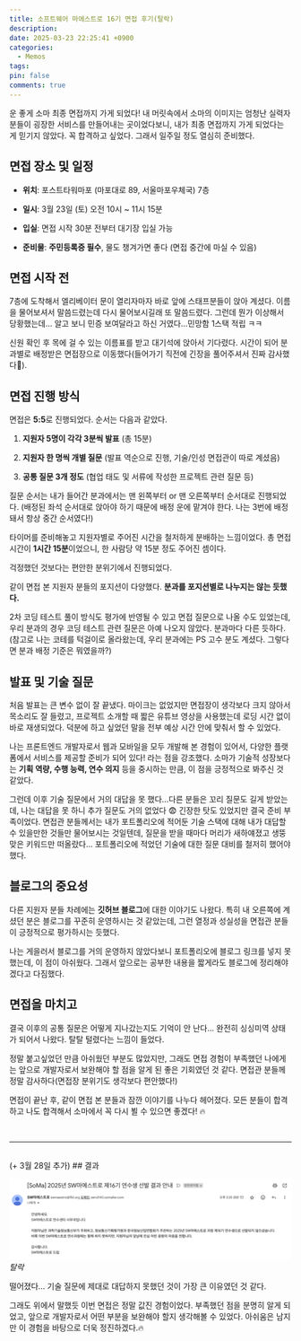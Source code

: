 ```yaml
---
title: 소프트웨어 마에스트로 16기 면접 후기(탈락)
description: 
date: 2025-03-23 22:25:41 +0900
categories:
  - Memos
tags: 
pin: false
comments: true
---
```

운 좋게 소마 최종 면접까지 가게 되었다! 내 머릿속에서 소마의 이미지는 엄청난 실력자 분들이 굉장한 서비스를 만들어내는 곳이었다보니, 내가 최종 면접까지 가게 되었다는 게 믿기지 않았다. 꼭 합격하고 싶었다. 그래서 일주일 정도 열심히 준비했다.

## 면접 장소 및 일정

- **위치**: 포스트타워마포 (마포대로 89, 서울마포우체국) 7층
    
- **일시**: 3월 23일 (토) 오전 10시 ~ 11시 15분
    
- **입실**: 면접 시작 30분 전부터 대기장 입실 가능
    
- **준비물**: **주민등록증 필수**, 물도 챙겨가면 좋다 (면접 중간에 마실 수 있음)


## 면접 시작 전

7층에 도착해서 엘리베이터 문이 열리자마자 바로 앞에 스태프분들이 앉아 계셨다. 이름을 물어보셔서 말씀드렸는데 다시 물어보시길래 또 말씀드렸다. 그런데 뭔가 이상해서 당황했는데... 알고 보니 민증 보여달라고 하신 거였다...민망함 1스택 적립 ㅋㅋ

신원 확인 후 목에 걸 수 있는 이름표를 받고 대기석에 앉아서 기다렸다. 시간이 되어 분과별로 배정받은 면접장으로 이동했다(들어가기 직전에 긴장을 풀어주셔서 진짜 감사했다🥹).

## 면접 진행 방식

면접은 **5:5**로 진행되었다. 순서는 다음과 같았다.

1. **지원자 5명이 각각 3분씩 발표** (총 15분)
    
2. **지원자 한 명씩 개별 질문** (발표 역순으로 진행, 기술/인성 면접관이 따로 계셨음)
    
3. **공통 질문 3개 정도** (협업 태도 및 서류에 작성한 프로젝트 관련 질문 등)

질문 순서는 내가 들어간 분과에서는 맨 왼쪽부터 or 맨 오른쪽부터 순서대로 진행되었다. (배정된 좌석 순서대로 앉아야 하기 때문에 배정 운에 맡겨야 한다. 나는 3번에 배정돼서 항상 중간 순서였다!)

타이머를 준비해놓고 지원자별로 주어진 시간을 철저하게 분배하는 느낌이었다. 총 면접 시간이 **1시간 15분**이었으니, 한 사람당 약 15분 정도 주어진 셈이다.

걱정했던 것보다는 편안한 분위기에서 진행되었다.

같이 면접 본 지원자 분들의 포지션이 다양했다. **분과를 포지션별로 나누지는 않는 듯했다.**

2차 코딩 테스트 풀이 방식도 평가에 반영될 수 있고 면접 질문으로 나올 수도 있었는데, 우리 분과의 경우 코딩 테스트 관련 질문은 아예 나오지 않았다. 분과마다 다른 듯하다. (참고로 나는 코테를 턱걸이로 올라왔는데, 우리 분과에는 PS 고수 분도 계셨다. 그렇다면 분과 배정 기준은 뭐였을까?)

## 발표 및 기술 질문

처음 발표는 큰 변수 없이 잘 끝냈다. 마이크는 없었지만 면접장이 생각보다 크지 않아서 목소리도 잘 들렸고, 프로젝트 소개할 때 짧은 유튜브 영상을 사용했는데 로딩 시간 없이 바로 재생되었다. 덕분에 하고 싶었던 말을 전부 예상 시간 안에 맞춰서 할 수 있었다.

나는 프론트엔드 개발자로서 웹과 모바일을 모두 개발해 본 경험이 있어서, 다양한 플랫폼에서 서비스를 제공할 준비가 되어 있다! 라는 점을 강조했다. 소마가 기술적 성장보다는 **기획 역량, 수행 능력, 연수 의지** 등을 중시하는 만큼, 이 점을 긍정적으로 봐주신 것 같았다.

그런데 이후 기술 질문에서 거의 대답을 못 했다...다른 분들은 꼬리 질문도 길게 받았는데, 나는 대답을 못 하니 추가 질문도 거의 없었다 😨 긴장한 탓도 있었지만 결국 준비 부족이었다. 면접관 분들께서는 내가 포트폴리오에 적어둔 기술 스택에 대해 내가 대답할 수 있을만한 것들만 물어보시는 것일텐데, 질문을 받을 때마다 머리가 새하얘졌고 생뚱맞은 키워드만 떠올랐다... 포트폴리오에 적었던 기술에 대한 질문 대비를 철저히 했어야 했다.

## 블로그의 중요성

다른 지원자 분들 차례에는 **깃허브 블로그**에 대한 이야기도 나왔다. 특히 내 오른쪽에 계셨던 분은 블로그를 꾸준히 운영하시는 것 같았는데, 그런 열정과 성실성을 면접관 분들이 긍정적으로 평가하시는 듯했다. 

나는 게을러서 블로그를 거의 운영하지 않았다보니 포트폴리오에 블로그 링크를 넣지 못했는데, 이 점이 아쉬웠다. 그래서 앞으로는 공부한 내용을 짧게라도 블로그에 정리해야겠다고 다짐했다.

## 면접을 마치고

결국 이후의 공통 질문은 어떻게 지나갔는지도 기억이 안 난다... 완전히 싱싱미역 상태가 되어서 나왔다. 탈탈 털렸다는 느낌이 들었다.

정말 붙고싶었던 만큼 아쉬웠던 부분도 많았지만, 그래도 면접 경험이 부족했던 나에게는 앞으로 개발자로서 보완해야 할 점을 알게 된 좋은 기회였던 것 같다. 면접관 분들께 정말 감사하다(면접장 분위기도 생각보다 편안했다!)

면접이 끝난 후, 같이 면접 본 분들과 잠깐 이야기를 나누다 헤어졌다. 모든 분들이 합격하고 나도 합격해서 소마에서 꼭 다시 뵐 수 있으면 좋겠다! 🔥

<br/>

----

<br/>
(+ 3월 28일 추가) 
## 결과

![imges](../../images/스크린샷2025-03-28오후2.33.46.png)
_탈락_

떨어졌다... 
기술 질문에 제대로 대답하지 못했던 것이 가장 큰 이유였던 것 같다.

그래도 위에서 말했듯 이번 면접은 정말 값진 경험이었다. 부족했던 점을 분명히 알게 되었고, 앞으로 개발자로서 어떤 부분을 보완해야 할지 생각해볼 수 있었다. 아쉬움은 남지만 이 경험을 바탕으로 더욱 정진하겠다.🔥